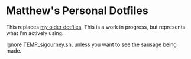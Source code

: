 # Matthew's Personal Dotfiles

This replaces [my older dotfiles](https://github.com/MatthewEppelsheimer/dotfiles-bash-profile). This is a work in progress, but represents what I'm actively using.

Ignore [TEMP_sigourney.sh](TEMP_sigourney.sh), unless you want to see the sausage being made.

